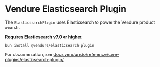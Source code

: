 # Vendure Elasticsearch Plugin

The `ElasticsearchPlugin` uses Elasticsearch to power the Vendure product search. 

**Requires Elasticsearch v7.0 or higher.** 

`bun install @vendure/elasticsearch-plugin`

For documentation, see [docs.vendure.io/reference/core-plugins/elasticsearch-plugin/](https://docs.vendure.io/reference/core-plugins/elasticsearch-plugin/)

